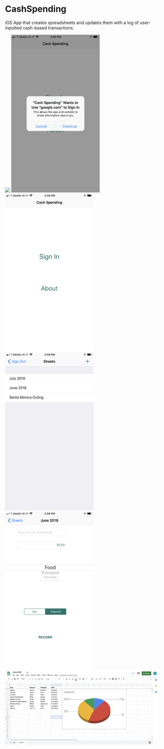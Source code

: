 # CashSpending
iOS App that creates spreadsheets and updates them with a log of user-inputted cash-based transactions. 

<img src="images/appicon.PNG" width="290"> <img src="images/googlesignin.PNG" width="290"> <img src="images/introscreen.PNG" width="290">
<img src="images/sheetlist.PNG" width="290"> <img src="images/sheetupdate.PNG" width="290">
<img src="images/spreadsheet.png">
